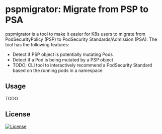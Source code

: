 # pspmigrator: Migrate from PSP to PSA

pspmigrator is a tool to make it easier for K8s users to migrate from
PodSecurityPolicy (PSP) to PodSecurity Standards/Admission (PSA). The tool has
the following features:

- Detect if PSP object is potentially mutating Pods
- Detect if a Pod is being mutated by a PSP object
- TODO: CLI tool to interactively recommend a PodSecurity Standard based on the running pods in a namespace

## Usage

TODO

## License
[![License](https://img.shields.io/badge/License-Apache_2.0-blue.svg)](https://opensource.org/licenses/Apache-2.0)
